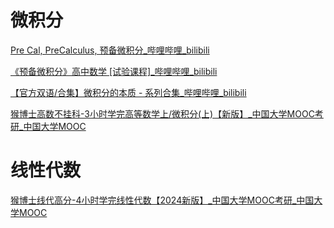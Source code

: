 # 微积分

[Pre Cal, PreCalculus, 预备微积分_哔哩哔哩_bilibili](https://www.bilibili.com/video/BV1ui4y1c7m6/?vd_source=5ddade9eefcdf707199779be0224af48)

[《预备微积分》高中数学 [试验课程]_哔哩哔哩_bilibili](https://www.bilibili.com/video/BV1Jz4y1Z74F/?vd_source=5ddade9eefcdf707199779be0224af48)

[【官方双语/合集】微积分的本质 - 系列合集_哔哩哔哩_bilibili](https://www.bilibili.com/video/BV1qW411N7FU/?vd_source=5ddade9eefcdf707199779be0224af48)

[猴博士高数不挂科-3小时学完高等数学上/微积分(上)【新版】_中国大学MOOC考研_中国大学MOOC](https://kaoyan.icourse163.org/course/terms/1463128455.htm?courseId=1003299002)
# 线性代数

[猴博士线代高分-4小时学完线性代数【2024新版】_中国大学MOOC考研_中国大学MOOC](https://kaoyan.icourse163.org/course/terms/1463199445.htm?courseId=1003293003)
